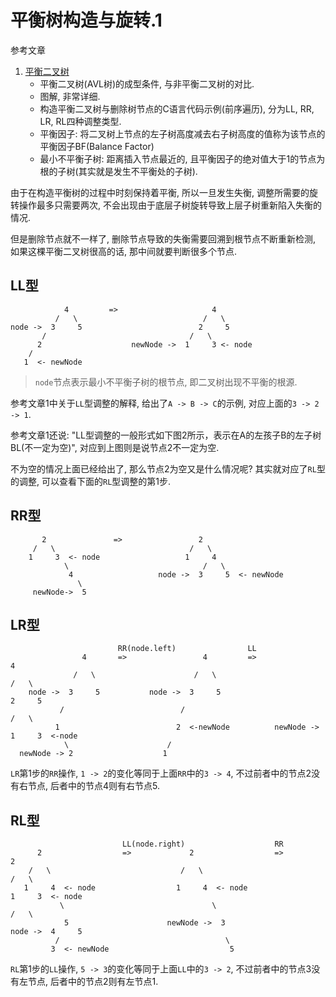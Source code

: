 # 平衡树构造与旋转.1

参考文章

1. [平衡二叉树](https://blog.csdn.net/isunbin/article/details/81707606)
    - 平衡二叉树(AVL树)的成型条件, 与非平衡二叉树的对比.
    - 图解, 非常详细.
    - 构造平衡二叉树与删除树节点的C语言代码示例(前序遍历), 分为LL, RR, LR, RL四种调整类型.
    - 平衡因子: 将二叉树上节点的左子树高度减去右子树高度的值称为该节点的平衡因子BF(Balance Factor)
    - 最小不平衡子树: 距离插入节点最近的, 且平衡因子的绝对值大于1的节点为根的子树(其实就是发生不平衡处的子树).

由于在构造平衡树的过程中时刻保持着平衡, 所以一旦发生失衡, 调整所需要的旋转操作最多只需要两次, 不会出现由于底层子树旋转导致上层子树重新陷入失衡的情况.

但是删除节点就不一样了, 删除节点导致的失衡需要回溯到根节点不断重新检测, 如果这棵平衡二叉树很高的话, 那中间就要判断很多个节点.

## LL型

```
            4         =>                     4
          /   \                            /   \
node ->  3     5                          2     5
       /                                /   \
      2                    newNode ->  1     3 <- node
    /                                  
   1  <- newNode                       
```

> `node`节点表示最小不平衡子树的根节点, 即二叉树出现不平衡的根源.

参考文章1中关于`LL`型调整的解释, 给出了`A -> B -> C`的示例, 对应上面的`3 -> 2 -> 1`. 

参考文章1还说: "LL型调整的一般形式如下图2所示，表示在A的左孩子B的左子树BL(不一定为空)", 对应到上图则是说节点2不一定为空. 

不为空的情况上面已经给出了, 那么节点2为空又是什么情况呢? 其实就对应了`RL`型的调整, 可以查看下面的`RL`型调整的第1步.

## RR型

```
       2               =>                 2
     /   \                              /   \
    1     3  <- node                   1     4
            \                              /   \
             4                   node ->  3     5  <- newNode
               \                 
     newNode->  5                

```

## LR型

```
                        RR(node.left)                LL            
                4       =>                 4         =>                      4
              /   \                      /   \                             /   \
    node ->  3     5           node ->  3     5                           2     5
           /                          /                                 /   \
          1                          2  <-newNode          newNode ->  1     3  <-node
            \                      /                                    
  newNode -> 2                    1                              

```

`LR`第1步的`RR`操作, `1 -> 2`的变化等同于上面`RR`中的`3 -> 4`, 不过前者中的节点2没有右节点, 后者中的节点4则有右节点5.

## RL型

```
                         LL(node.right)                    RR            
      2                  =>             2                  =>               2
    /   \                             /   \                               /   \
   1     4  <- node                  1     4  <- node                    1     3  <- node
           \                                 \                               /   \
            5                      newNode ->  3                   node ->  4     5
          /                                     \                           
         3  <- newNode                           5                          
```

`RL`第1步的`LL`操作, `5 -> 3`的变化等同于上面`LL`中的`3 -> 2`, 不过前者中的节点3没有左节点, 后者中的节点2则有左节点1.


